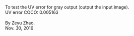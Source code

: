 To test the UV error for gray output (output the input image).  
UV error COCO: 0.005163
<br />      
By Zeyu Zhao.   
Nov. 30, 2016
